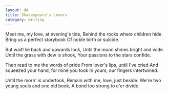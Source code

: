 ```yaml
---
layout: dA
title: Shakespeare's Lovers
category: writing
---
```


Meet me, my love, at evening's tide,
Behind the rocks where children hide.
Bring us a perfect storybook
Of noble birth or suicide.

But wait! lie back and upwards look,
Until the moon shines bright and wide.
Until the grass with dew is shook,
Your passions to the stars confide.

Then read to me the words of pride
From lover's lips, until I've cried
And squeezed your hand, for mine you took
In yours, our fingers intertwined.

Until the morn' is undertook,
Remain with me, love, just beside.
We're two young souls and one old book,
A bond too strong to e'er divide.
